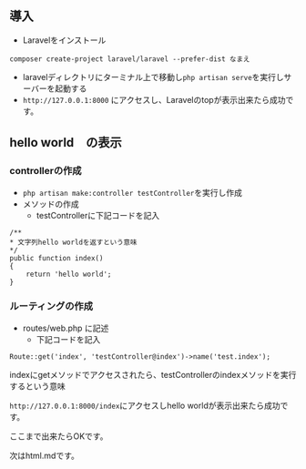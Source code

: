 ## 導入

- Laravelをインストール
```
composer create-project laravel/laravel --prefer-dist なまえ
```
- laravelディレクトリにターミナル上で移動し`php artisan serve`を実行しサーバーを起動する
- `http://127.0.0.1:8000` にアクセスし、Laravelのtopが表示出来たら成功です。

## hello world　の表示

### controllerの作成

- `php artisan make:controller testController`を実行し作成
- メソッドの作成
    - testControllerに下記コードを記入

```
/**
* 文字列hello worldを返すという意味
*/
public function index()
{
    return 'hello world';
}
```

### ルーティングの作成
- routes/web.php に記述
    - 下記コードを記入
```
Route::get('index', 'testController@index')->name('test.index');
```
indexにgetメソッドでアクセスされたら、testControllerのindexメソッドを実行するという意味

`http://127.0.0.1:8000/index`にアクセスしhello worldが表示出来たら成功です。

ここまで出来たらOKです。

次はhtml.mdです。